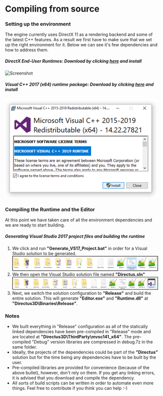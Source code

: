 # Compiling from source

### Setting up the environment
The engine currently uses DirectX 11 as a rendering backend and some of the latest C++ features. As a result we first have to make sure that we set up the right environment for it. Below we can see it's few dependencies and how to address them.
##### DirectX End-User Runtimes: Download by clicking [here](https://www.microsoft.com/en-us/download/details.aspx?id=8109) and install
![Screenshot](https://raw.githubusercontent.com/PanosK92/Directus3D/master/Documentation/CompilingFromSource/DirectX.png)

##### Visual C++ 2017 (x64) runtime package: Download by clicking [here](https://go.microsoft.com/fwlink/?LinkId=746572) and install
![Screenshot](https://raw.githubusercontent.com/PanosK92/Directus3D/master/Documentation/CompilingFromSource/Visual%20C%2B%2B.png)

### Compiling the Runtime and the Editor
At this point we have taken care of all the environment dependencies and we are ready to start building.

##### Generating Visual Studio 2017 project files and building the runtime
1. We click and run **"Generate_VS17_Project.bat"** in order for a Visual Studio solution to be generated.
![Screenshot](https://raw.githubusercontent.com/PanosK92/Directus3D/master/Documentation/CompilingFromSource/GenerateVS.png)
2. We then open the Visual Studio solution file named **"Directus.sln"**
![Screenshot](https://raw.githubusercontent.com/PanosK92/Directus3D/master/Documentation/CompilingFromSource/GenerateVS2.png)
3. Next, we switch the solution configuration to **"Release"** and build the entire solution. This will generate **"Editor.exe"** and **"Runtime.dll"** at **"Directus3D\Binaries\Release"**.

### Notes
- We built everything in "Release" configuration as all of the statically linked dependencies have been pre-compiled in "Release" mode and are located at **"Directus3D\ThirdParty\mvsc141_x64\"**. The pre-compiled "Debug" version libraries are compressed in debug.7z in the same folder.
- Ideally, the projects of the dependencies could be part of the **"Directus"** solution but for the time being any dependencies have to be built by the user.
- Pre-compiled libraries are provided for convenience (because of the above bullet), however, don't rely on them. If you get any linking errors, it is advised that you download and compile the dependency. 
- All sorts of build scripts can be written in order to automate even more things. Feel free to contribute if you think you can help :-)